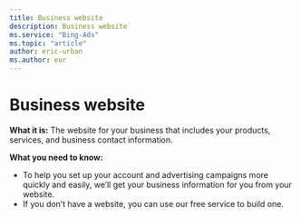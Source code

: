 ```yaml
---
title: Business website
description: Business website
ms.service: "Bing-Ads"
ms.topic: "article"
author: eric-urban
ms.author: eur
---
```


# Business website

**What it is:**  The website for your business that includes your products, services, and business contact information.

**What you need to know:**
- To help you set up your account and advertising campaigns more quickly and easily, we’ll get your business information for you from your website.
- If you don’t have a website, you can use our free service to build one.


